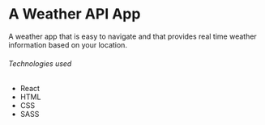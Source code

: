 <h1> A Weather API App </h1>

<p> A weather app that is easy to navigate and that provides real time weather information based on your location.</p>

<h6> Technologies used</h6>
<ul> 
  <li> React </li>
  <li> HTML </li>
  <li> CSS </li>
  <li> SASS </li>
</ul>